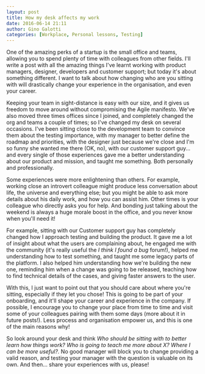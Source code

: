 ```yaml
---
layout: post
title: How my desk affects my work
date: 2016-06-14 21:11
author: Gino Galotti
categories: [Workplace, Personal lessons, Testing]
---
```

One of the amazing perks of a startup is the small office and teams, allowing you to spend plenty of time with colleagues from other fields. I'll write a post with all the amazing things I've learnt working with product managers, designer, developers and customer support; but today it's about something different. I want to talk about how changing who are you sitting with will drastically change your experience in the organisation, and even your career.

Keeping your team in sight-distance is easy with our size, and it gives us freedom to move around without compromising the Agile manifesto. We've also moved three times offices since I joined, and completely changed the org and teams a couple of times; so I've changed my desk on several occasions. I've been sitting close to the development team to convince them about the testing importance, with my manager to better define the roadmap and priorities, with the designer just because we're close and I'm so funny she wanted me there (OK, no), with our customer support guy... and every single of those experiences gave me a better understanding about our product and mission, and taught me something. Both personally and professionally.

Some experiences were more enlightening than others. For example, working close an introvert colleague might produce less conversation about life, the universe and everything else; but you might be able to ask more details about his daily work, and how you can assist him. Other times is your colleague who directly asks you for help. And bonding just talking about the weekend is always a huge morale boost in the office, and you never know when you'll need it!

For example, sitting with our Customer support guy has completely changed how I approach testing and building the product. It gave me a lot of insight about what the users are complaining about, he engaged me with the community (it's really useful the _I think I found a bug_ forum!), helped me understanding how to test something, and taught me some legacy parts of the platform. I also helped him understanding how we're building the new one, reminding him when a change was going to be released, teaching how to find technical details of the cases, and giving faster answers to the user.

With this, I just want to point out that you should care about where you're sitting, especially if they let you chose! This is going to be part of your onboarding, and it'll shape your career and experience in the company. If possible, I encourage you to change your place from time to time and visit some of your colleagues pairing with them some days (more about it in future posts!). Less process and organisation empower us, and this is one of the main reasons why!

So look around your desk and think _Who should be sitting with to better learn how things work? Who is going to teach me more about X? Where I can be more useful?._ No good manager will block you to change providing a valid reason, and testing your manager with the question is valuable on its own. And then... share your experiences with us, please!
